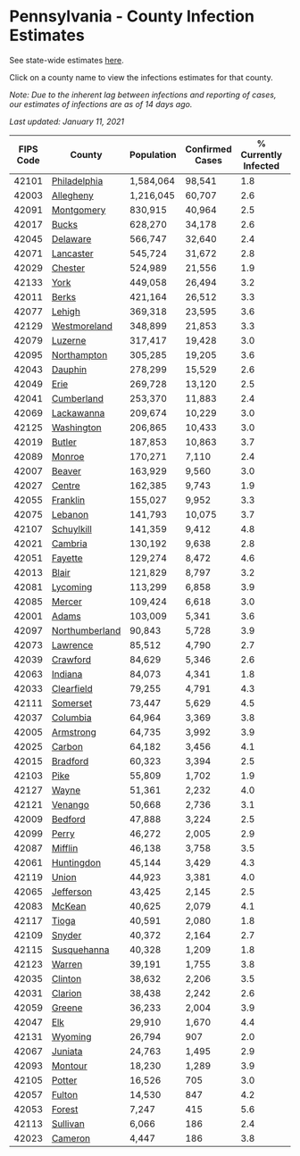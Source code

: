 # Pennsylvania - County Infection Estimates

See state-wide estimates [here](/infections/us-pa).

Click on a county name to view the infections estimates for that county.

*Note: Due to the inherent lag between infections and reporting of cases, our estimates of infections are as of 14 days ago.*

*Last updated: January 11, 2021*

|   FIPS Code |                           County |   Population |   Confirmed Cases |   % Currently Infected |   % Total Infected |
|-------------|----------------------------------|--------------|-------------------|------------------------|--------------------|
|       42101 |     [Philadelphia](philadelphia) |    1,584,064 |            98,541 |                    1.8 |               24.4 |
|       42003 |           [Allegheny](allegheny) |    1,216,045 |            60,707 |                    2.6 |               15.6 |
|       42091 |         [Montgomery](montgomery) |      830,915 |            40,964 |                    2.5 |               17.9 |
|       42017 |                   [Bucks](bucks) |      628,270 |            34,178 |                    2.6 |               19.2 |
|       42045 |             [Delaware](delaware) |      566,747 |            32,640 |                    2.4 |               21.3 |
|       42071 |           [Lancaster](lancaster) |      545,724 |            31,672 |                    2.8 |               19.3 |
|       42029 |               [Chester](chester) |      524,989 |            21,556 |                    1.9 |               14.2 |
|       42133 |                     [York](york) |      449,058 |            26,494 |                    3.2 |               18.4 |
|       42011 |                   [Berks](berks) |      421,164 |            26,512 |                    3.3 |               22.4 |
|       42077 |                 [Lehigh](lehigh) |      369,318 |            23,595 |                    3.6 |               23.3 |
|       42129 |     [Westmoreland](westmoreland) |      348,899 |            21,853 |                    3.3 |               19.3 |
|       42079 |               [Luzerne](luzerne) |      317,417 |            19,428 |                    3.0 |               22.1 |
|       42095 |       [Northampton](northampton) |      305,285 |            19,205 |                    3.6 |               22.7 |
|       42043 |               [Dauphin](dauphin) |      278,299 |            15,529 |                    2.6 |               18.1 |
|       42049 |                     [Erie](erie) |      269,728 |            13,120 |                    2.5 |               14.9 |
|       42041 |         [Cumberland](cumberland) |      253,370 |            11,883 |                    2.4 |               14.8 |
|       42069 |         [Lackawanna](lackawanna) |      209,674 |            10,229 |                    3.0 |               17.0 |
|       42125 |         [Washington](washington) |      206,865 |            10,433 |                    3.0 |               15.2 |
|       42019 |                 [Butler](butler) |      187,853 |            10,863 |                    3.7 |               17.7 |
|       42089 |                 [Monroe](monroe) |      170,271 |             7,110 |                    2.4 |               16.1 |
|       42007 |                 [Beaver](beaver) |      163,929 |             9,560 |                    3.0 |               18.9 |
|       42027 |                 [Centre](centre) |      162,385 |             9,743 |                    1.9 |               17.8 |
|       42055 |             [Franklin](franklin) |      155,027 |             9,952 |                    3.3 |               20.5 |
|       42075 |               [Lebanon](lebanon) |      141,793 |            10,075 |                    3.7 |               23.8 |
|       42107 |         [Schuylkill](schuylkill) |      141,359 |             9,412 |                    4.8 |               21.3 |
|       42021 |               [Cambria](cambria) |      130,192 |             9,638 |                    2.8 |               22.6 |
|       42051 |               [Fayette](fayette) |      129,274 |             8,472 |                    4.6 |               20.0 |
|       42013 |                   [Blair](blair) |      121,829 |             8,797 |                    3.2 |               21.8 |
|       42081 |             [Lycoming](lycoming) |      113,299 |             6,858 |                    3.9 |               18.7 |
|       42085 |                 [Mercer](mercer) |      109,424 |             6,618 |                    3.0 |               18.7 |
|       42001 |                   [Adams](adams) |      103,009 |             5,341 |                    3.6 |               16.1 |
|       42097 | [Northumberland](northumberland) |       90,843 |             5,728 |                    3.9 |               19.3 |
|       42073 |             [Lawrence](lawrence) |       85,512 |             4,790 |                    2.7 |               17.1 |
|       42039 |             [Crawford](crawford) |       84,629 |             5,346 |                    2.6 |               19.4 |
|       42063 |               [Indiana](indiana) |       84,073 |             4,341 |                    1.8 |               15.9 |
|       42033 |         [Clearfield](clearfield) |       79,255 |             4,791 |                    4.3 |               18.2 |
|       42111 |             [Somerset](somerset) |       73,447 |             5,629 |                    4.5 |               23.0 |
|       42037 |             [Columbia](columbia) |       64,964 |             3,369 |                    3.8 |               17.3 |
|       42005 |           [Armstrong](armstrong) |       64,735 |             3,992 |                    3.9 |               18.7 |
|       42025 |                 [Carbon](carbon) |       64,182 |             3,456 |                    4.1 |               17.2 |
|       42015 |             [Bradford](bradford) |       60,323 |             3,394 |                    2.5 |               16.9 |
|       42103 |                     [Pike](pike) |       55,809 |             1,702 |                    1.9 |               12.8 |
|       42127 |                   [Wayne](wayne) |       51,361 |             2,232 |                    4.0 |               14.1 |
|       42121 |               [Venango](venango) |       50,668 |             2,736 |                    3.1 |               16.3 |
|       42009 |               [Bedford](bedford) |       47,888 |             3,224 |                    2.5 |               20.7 |
|       42099 |                   [Perry](perry) |       46,272 |             2,005 |                    2.9 |               13.2 |
|       42087 |               [Mifflin](mifflin) |       46,138 |             3,758 |                    3.5 |               25.3 |
|       42061 |         [Huntingdon](huntingdon) |       45,144 |             3,429 |                    4.3 |               23.8 |
|       42119 |                   [Union](union) |       44,923 |             3,381 |                    4.0 |               22.4 |
|       42065 |           [Jefferson](jefferson) |       43,425 |             2,145 |                    2.5 |               15.0 |
|       42083 |                 [McKean](mckean) |       40,625 |             2,079 |                    4.1 |               15.3 |
|       42117 |                   [Tioga](tioga) |       40,591 |             2,080 |                    1.8 |               15.8 |
|       42109 |                 [Snyder](snyder) |       40,372 |             2,164 |                    2.7 |               16.3 |
|       42115 |       [Susquehanna](susquehanna) |       40,328 |             1,209 |                    1.8 |                9.9 |
|       42123 |                 [Warren](warren) |       39,191 |             1,755 |                    3.8 |               13.7 |
|       42035 |               [Clinton](clinton) |       38,632 |             2,206 |                    3.5 |               17.7 |
|       42031 |               [Clarion](clarion) |       38,438 |             2,242 |                    2.6 |               18.0 |
|       42059 |                 [Greene](greene) |       36,233 |             2,004 |                    3.9 |               16.8 |
|       42047 |                       [Elk](elk) |       29,910 |             1,670 |                    4.4 |               16.9 |
|       42131 |               [Wyoming](wyoming) |       26,794 |               907 |                    2.0 |               10.5 |
|       42067 |               [Juniata](juniata) |       24,763 |             1,495 |                    2.9 |               20.2 |
|       42093 |               [Montour](montour) |       18,230 |             1,289 |                    3.9 |               25.9 |
|       42105 |                 [Potter](potter) |       16,526 |               705 |                    3.0 |               12.9 |
|       42057 |                 [Fulton](fulton) |       14,530 |               847 |                    4.2 |               17.7 |
|       42053 |                 [Forest](forest) |        7,247 |               415 |                    5.6 |               16.7 |
|       42113 |             [Sullivan](sullivan) |        6,066 |               186 |                    2.4 |                9.2 |
|       42023 |               [Cameron](cameron) |        4,447 |               186 |                    3.8 |               12.9 |